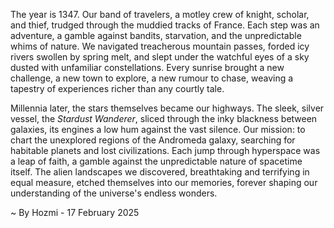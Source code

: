 
The year is 1347.  Our band of travelers, a motley crew of knight, scholar, and thief, trudged through the muddied tracks of France. Each step was an adventure, a gamble against bandits, starvation, and the unpredictable whims of nature.  We navigated treacherous mountain passes, forded icy rivers swollen by spring melt, and slept under the watchful eyes of a sky dusted with unfamiliar constellations.  Every sunrise brought a new challenge, a new town to explore, a new rumour to chase, weaving a tapestry of experiences richer than any courtly tale.


Millennia later, the stars themselves became our highways.  The sleek, silver vessel, the *Stardust Wanderer*, sliced through the inky blackness between galaxies, its engines a low hum against the vast silence. Our mission: to chart the unexplored regions of the Andromeda galaxy, searching for habitable planets and lost civilizations. Each jump through hyperspace was a leap of faith, a gamble against the unpredictable nature of spacetime itself.  The alien landscapes we discovered, breathtaking and terrifying in equal measure, etched themselves into our memories, forever shaping our understanding of the universe's endless wonders.

~ By Hozmi - 17 February 2025
